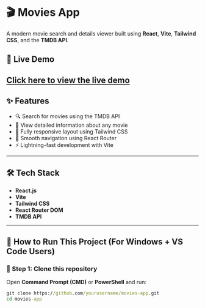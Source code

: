 # 🎬 Movies App

A modern movie search and details viewer built using **React**, **Vite**, **Tailwind CSS**, and the **TMDB API**.
## 🔗 Live Demo  
[Click here to view the live demo](https://react-movie-app-olive-omega.vercel.app/)
---

## ✨ Features

- 🔍 Search for movies using the TMDB API
- 📄 View detailed information about any movie
- 📱 Fully responsive layout using Tailwind CSS
- 🔁 Smooth navigation using React Router
- ⚡ Lightning-fast development with Vite

---

## 🛠 Tech Stack

- **React.js**
- **Vite**
- **Tailwind CSS**
- **React Router DOM**
- **TMDB API**

---

## 🚀 How to Run This Project (For Windows + VS Code Users)

### 🔹 Step 1: Clone this repository

Open **Command Prompt (CMD)** or **PowerShell** and run:

```cmd
git clone https://github.com/yourusername/movies-app.git
cd movies-app
